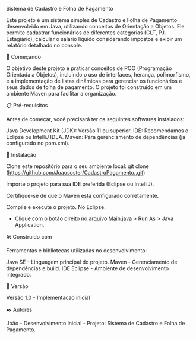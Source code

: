 Sistema de Cadastro e Folha de Pagamento

Este projeto é um sistema simples de Cadastro e Folha de Pagamento desenvolvido em Java, utilizando conceitos de Orientação a Objetos. Ele permite cadastrar funcionários de diferentes categorias (CLT, PJ, Estagiário), calcular o salário líquido considerando impostos e exibir um relatório detalhado no console.



🚀 Começando

O objetivo deste projeto é praticar conceitos de POO (Programação Orientada a Objetos), incluindo o uso de interfaces, herança, polimorfismo, e a implementação de listas dinâmicas para gerenciar os funcionários e seus dados de folha de pagamento. O projeto foi construído em um ambiente Maven para facilitar a organização.



📋 Pré-requisitos

Antes de começar, você precisará ter os seguintes softwares instalados:

Java Development Kit (JDK): Versão 11 ou superior.
IDE: Recomendamos o Eclipse ou IntelliJ IDEA.
Maven: Para gerenciamento de dependências (já configurado no pom.xml).



🔧 Instalação

Clone este repositório para o seu ambiente local:
git clone (https://github.com/Joaososter/CadastroPagamento..git)

Importe o projeto para sua IDE preferida (Eclipse ou IntelliJ).

Certifique-se de que o Maven está configurado corretamente.

Compile e execute o projeto. No Eclipse:
- Clique com o botão direito no arquivo Main.java > Run As > Java Application.


🛠️ Construído com

Ferramentas e bibliotecas utilizadas no desenvolvimento:

Java SE - Linguagem principal do projeto.
Maven - Gerenciamento de dependências e build.
IDE Eclipse - Ambiente de desenvolvimento integrado.


📌 Versão

Versão 1.0 - Implementacao inicial



✒️ Autores

João - Desenvolvimento inicial - Projeto: Sistema de Cadastro e Folha de Pagamento.
